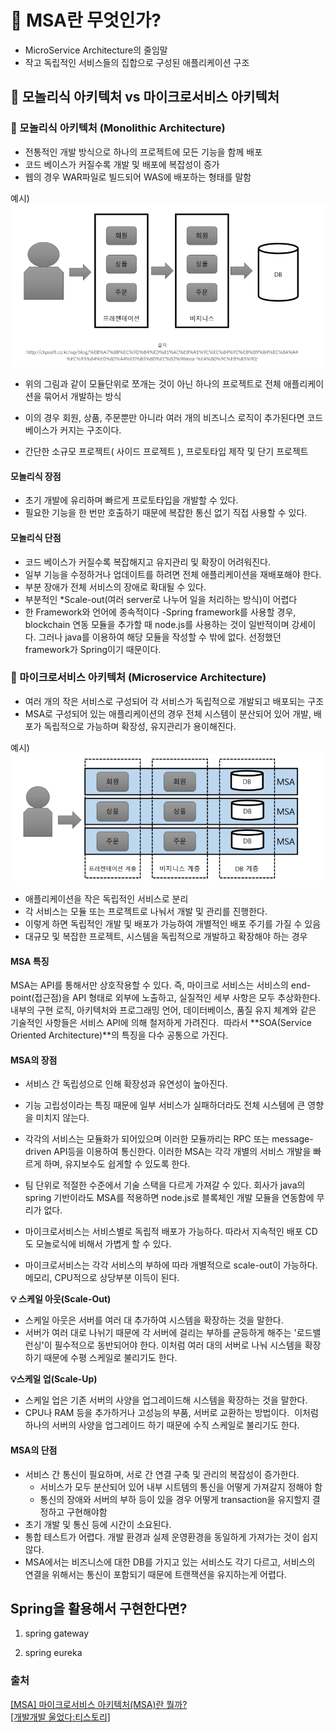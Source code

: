 # 📖 MSA란 무엇인가?
- MicroService Architecture의 줄임말
- 작고 독립적인 서비스들의 집합으로 구성된 애플리케이션 구조

## 🔖 모놀리식 아키텍처 vs 마이크로서비스 아키텍처

### 📌 모놀리식 아키텍처 (Monolithic Architecture)
- 전통적인 개발 방식으로 하나의 프로젝트에 모든 기능을 함께 배포
- 코드 베이스가 커질수록 개발 및 배포에 복잡성이 증가
- 웹의 경우 WAR파일로 빌드되어 WAS에 배포하는 형태를 말함

예시)
![alt text](image.png)

- 위의 그림과 같이 모듈단위로 쪼개는 것이 아닌 하나의 프로젝트로 전체 애플리케이션을 묶어서 개발하는 방식
- 이의 경우 회원, 상품, 주문뿐만 아니라 여러 개의 비즈니스 로직이 추가된다면 코드베이스가 커지는 구조이다.

- 간단한 소규모 프로젝트( 사이드 프로젝트 ), 프로토타입 제작 및 단기 프로젝트 

#### 모놀리식 장점
- 초기 개발에 유리하며 빠르게 프로토타입을 개발할 수 있다.
- 필요한 기능을 한 번만 호출하기 때문에 복잡한 통신 없기 직접 사용할 수 있다.

#### 모놀리식 단점
- 코드 베이스가 커질수록 복잡해지고 유지관리 및 확장이 어려워진다.
- 일부 기능을 수정하거나 업데이트를 하려면 전체 애플리케이션을 재배포해야 한다.
- 부분 장애가 전체 서비스의 장애로 확대될 수 있다. 
- 부분적인 *Scale-out(여러 server로 나누어 일을 처리하는 방식)이 어렵다
- 한 Framework와 언어에 종속적이다
    -Spring framework를 사용할 경우, blockchain 연동 모듈을 추가할 때 node.js를 사용하는 것이 일반적이며 강세이다. 그러나 java를 이용하여 해당 모듈을 작성할 수 밖에 없다. 선정했던 framework가 Spring이기 때문이다.

### 📌 마이크로서비스 아키텍처 (Microservice Architecture)
- 여러 개의 작은 서비스로 구성되어 각 서비스가 독립적으로 개발되고 배포되는 구조
- MSA로 구성되어 있는 애플리케이션의 경우 전체 시스템이 분산되어 있어 개발, 배포가 독립적으로 가능하며 확장성, 유지관리가 용이해진다.

예시)
![alt text](image-1.png)

- 애플리케이션을 작은 독립적인 서비스로 분리
- 각 서비스는 모듈 또는 프로젝트로 나눠서 개발 및 관리를 진행한다.
- 이렇게 하면 독립적인 개발 및 배포가 가능하여 개별적인 배포 주기를 가질 수 있음
- 대규모 및 복잡한 프로젝트, 시스템을 독립적으로 개발하고 확장해야 하는 경우

#### MSA 특징
MSA는 API를 통해서만 상호작용할 수 있다. 즉, 마이크로 서비스는 서비스의 end-point(접근점)을 API 형태로 외부에 노출하고, 실질적인 세부 사항은 모두 추상화한다. 내부의 구현 로직, 아키텍처와 프로그래밍 언어, 데이터베이스, 품질 유지 체계와 같은 기술적인 사항들은 서비스 API에 의해 철저하게 가려진다. 
따라서 **SOA(Service Oriented Architecture)**의 특징을 다수 공통으로 가진다. 


#### MSA의 장점
- 서비스 간 독립성으로 인해 확장성과 유연성이 높아진다.
- 기능 고립성이라는 특징 때문에 일부 서비스가 실패하더라도 전체 시스템에 큰 영향을 미치지 않는다.

- 각각의 서비스는 모듈화가 되어있으며 이러한 모듈까리는 RPC 또는 message-driven API등을 이용하여 통신한다. 이러한 MSA는 각각 개별의 서비스 개발을 빠르게 하며, 유지보수도 쉽게할 수 있도록 한다. 
- 팀 단위로 적절한 수준에서 기술 스택을 다르게 가져갈 수 있다. 회사가 java의 spring 기반이라도 MSA를 적용하면 node.js로 블록체인 개발 모듈을 연동함에 무리가 없다. 
- 마이크로서비스는 서비스별로 독립적 배포가 가능하다. 따라서 지속적인 배포 CD도 모놀로식에 비해서 가볍게 할 수 있다.
- 마이크로서비스는 각각 서비스의 부하에 따라 개별적으로 scale-out이 가능하다. 메모리, CPU적으로 상당부분 이득이 된다.

**💡 스케일 아웃(Scale-Out)**
- 스케일 아웃은 서버를 여러 대 추가하여 시스템을 확장하는 것을 말한다. 
- 서버가 여러 대로 나뉘기 때문에 각 서버에 걸리는 부하를 균등하게 해주는 '로드밸런싱'이 필수적으로 동반되어야 한다. 
이처럼 여러 대의 서버로 나눠 시스템을 확장하기 때문에 수평 스케일로 불리기도 한다.

**💡스케일 업(Scale-Up)**
- 스케일 업은 기존 서버의 사양을 업그레이드해 시스템을 확장하는 것을 말한다. 
- CPU나 RAM 등을 추가하거나 고성능의 부품, 서버로 교환하는 방법이다. 
이처럼 하나의 서버의 사양을 업그레이드 하기 때문에 수직 스케일로 불리기도 한다.

#### MSA의 단점
- 서비스 간 통신이 필요하며, 서로 간 연결 구축 및 관리의 복잡성이 증가한다.
    - 서비스가 모두 분산되어 있어 내부 시트템의 통신을 어떻게 가져갈지 정해야 함
    - 통신의 장애와 서버의 부하 등이 있을 경우 어떻게 transaction을 유지할지 결정하고 구현해야함
- 초기 개발 및 통신 등에 시간이 소요된다.
- 통합 테스트가 어렵다. 개발 환경과 실제 운영환경을 동일하게 가져가는 것이 쉽지 않다.
-  MSA에서는 비즈니스에 대한 DB를 가지고 있는 서비스도 각기 다르고, 서비스의 연결을 위해서는 통신이 포함되기 때문에 트랜잭션을 유지하는게 어렵다. 

## Spring을 활용해서 구현한다면?

1. spring gateway

2. spring eureka


### 출처

<a href="https://mozzi-devlog.tistory.com/34">[MSA] 마이크로서비스 아키텍처(MSA)란 뭘까?</a>\
<a href="https://wooaoe.tistory.com/57"> [개발개발 울었다:티스토리]</a>